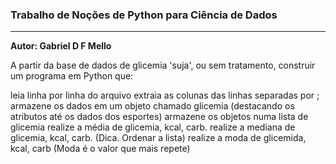 ### Trabalho de Noções de Python para Ciência de Dados
---
**Autor: Gabriel D F Mello**

A partir da base de dados de glicemia 'suja', ou sem tratamento, construir um programa em Python que:

leia linha por linha do arquivo
extraia as colunas das linhas separadas por ;
armazene os dados em um objeto chamado glicemia (destacando os atributos até os dados dos esportes)
armazene os objetos numa lista de glicemia
realize a média de glicemia, kcal, carb.
realize a mediana de glicemia, kcal, carb. (Dica. Ordenar a lista)
realize a moda de glicemida, kcal, carb (Moda é o valor que mais repete)

